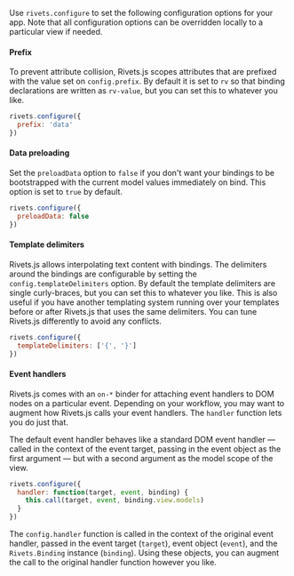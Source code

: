 Use `rivets.configure` to set the following configuration options for your app. Note that all configuration options can be overridden locally to a particular view if needed.

#### Prefix

To prevent attribute collision, Rivets.js scopes attributes that are prefixed with the value set on `config.prefix`. By default it is set to `rv` so that binding declarations are written as `rv-value`, but you can set this to whatever you like.

```javascript
rivets.configure({
  prefix: 'data'
})
```

#### Data preloading

Set the `preloadData` option to `false` if you don't want your bindings to be bootstrapped with the current model values immediately on bind. This option is set to `true` by default.

```javascript
rivets.configure({
  preloadData: false
})
```

#### Template delimiters

Rivets.js allows interpolating text content with bindings. The delimiters around the bindings are configurable by setting the `config.templateDelimiters` option. By default the template delimiters are single curly-braces, but you can set this to whatever you like. This is also useful if you have another templating system running over your templates before or after Rivets.js that uses the same delimiters. You can tune Rivets.js differently to avoid any conflicts.

```javascript
rivets.configure({
  templateDelimiters: ['{', '}']
})
```

#### Event handlers

Rivets.js comes with an `on-*` binder for attaching event handlers to DOM nodes on a particular event. Depending on your workflow, you may want to augment how Rivets.js calls your event handlers. The `handler` function lets you do just that.

The default event handler behaves like a standard DOM event handler &mdash; called in the context of the event target, passing in the event object as the first argument &mdash; but with a second argument as the model scope of the view.

```javascript
rivets.configure({
  handler: function(target, event, binding) {
    this.call(target, event, binding.view.models)
  }
})
```

The `config.handler` function is called in the context of the original event handler, passed in the event target (`target`), event object (`event`), and the `Rivets.Binding` instance (`binding`). Using these objects, you can augment the call to the original handler function however you like.
